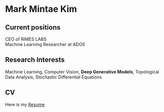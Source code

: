 # Mark Mintae Kim

## Current positions
CEO of RIMES LABS  
Machine Learning Researcher at ADOS  

## Research Interests
Machine Learning, Computer Vision, **Deep Generative Models**, Topological Data Analysis, Stochastic Differential Equations  

## CV
Here is my [Resume](./Resume_Mark_Mintae_Kim.pdf)
